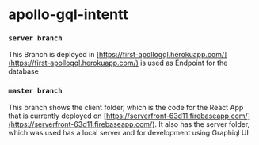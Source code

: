 # apollo-gql-intentt

### `server branch`
This Branch is deployed in [https://first-apollogql.herokuapp.com/](https://first-apollogql.herokuapp.com/) is used as Endpoint for the database

### `master branch`
This branch shows the client folder, which is the code for the React App that is currently deployed on [https://serverfront-63d11.firebaseapp.com/](https://serverfront-63d11.firebaseapp.com/).
It also has the server folder, which was used has a local server and for development using Graphiql UI


